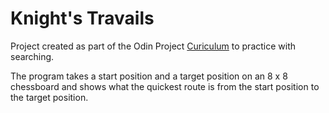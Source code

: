 # Knight's Travails
Project created as part of the Odin Project [Curiculum](https://www.theodinproject.com/paths/full-stack-ruby-on-rails/courses/ruby-programming/lessons/knights-travails) to practice with searching.

The program takes a start position and a target position on an 8 x 8 chessboard and shows what the quickest route is from the start position to the target position. 
